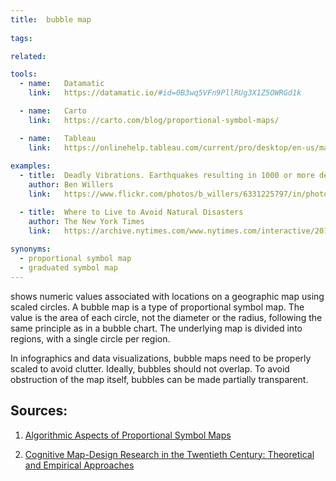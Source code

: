 ```yaml
---
title:  bubble map
  
tags:

related:

tools:
  - name:   Datamatic
    link:   https://datamatic.io/#id=0B3wq5VFn9PllRUg3X1Z5OWRGd1k

  - name:   Carto
    link:   https://carto.com/blog/proportional-symbol-maps/

  - name:   Tableau
    link:   https://onlinehelp.tableau.com/current/pro/desktop/en-us/maps_howto_symbol.html
    
examples:
  - title:  Deadly Vibrations. Earthquakes resulting in 1000 or more deaths since 1900 
    author: Ben Willers
    link:   https://www.flickr.com/photos/b_willers/6331225797/in/photostream/

  - title:  Where to Live to Avoid Natural Disasters
    author: The New York Times
    link:   https://archive.nytimes.com/www.nytimes.com/interactive/2011/05/01/weekinreview/01safe.html?_r=0
    
synonyms:
  - proportional symbol map
  - graduated symbol map
---
```


shows numeric values associated with locations on a geographic map using scaled circles. A bubble map is a type of proportional symbol map. The value is the area of each circle, not the diameter or the radius, following the same principle as in a bubble chart. The underlying map is divided into regions, with a single circle per region.

<!--more-->

In infographics and data visualizations, bubble maps need to be properly scaled to avoid clutter. Ideally, bubbles should not overlap. To avoid obstruction of the map itself, bubbles can be made partially transparent.

## Sources:

1. [Algorithmic Aspects of Proportional Symbol Maps](https://www.win.tue.nl/~speckman/papers/SymbolMaps.pdf)

2. [Cognitive Map-Design Research in the Twentieth Century: Theoretical and Empirical Approaches](https://geog.ucsb.edu/~montello/pubs/history.pdf)
